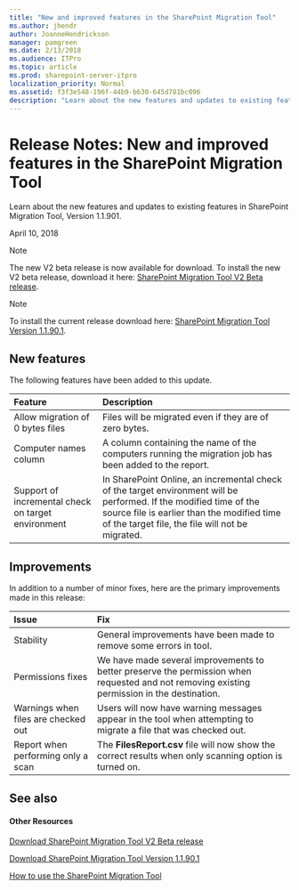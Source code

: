 ```yaml
---
title: "New and improved features in the SharePoint Migration Tool"
ms.author: jhendr
author: JoanneHendrickson
manager: pamgreen
ms.date: 2/13/2018
ms.audience: ITPro
ms.topic: article
ms.prod: sharepoint-server-itpro
localization_priority: Normal
ms.assetid: f3f3e548-196f-44b9-b630-645d781bc096
description: "Learn about the new features and updates to existing features in SharePoint Migration Tool, Version 0.2.78.0."
---
```


# Release Notes:  New and improved features in the SharePoint Migration Tool

Learn about the new features and updates to existing features in SharePoint Migration Tool, Version 1.1.901.
  

April 10, 2018 
>[!NOTE]
> The new V2 beta release is now available for download. 
>To install the new V2 beta release, download it here: [SharePoint Migration Tool V2 Beta release](http://http://spmtreleasescus.blob.core.windows.net/betainstall/default.htm). 


>[!NOTE]
>To install the current release download here: [SharePoint Migration Tool Version 1.1.90.1](http://spmtreleasescus.blob.core.windows.net/install/default.htm).
  
## New features

The following features have been added to this update.
  
|**Feature**|**Description**|
|:-----|:-----|
|Allow migration of 0 bytes files  <br/> |Files will be migrated even if they are of zero bytes.  <br/> |
|Computer names column  <br/> |A column containing the name of the computers running the migration job has been added to the report.  <br/> |
|Support of incremental check on target environment  <br/> |In SharePoint Online, an incremental check of the target environment will be performed. If the modified time of the source file is earlier than the modified time of the target file, the file will not be migrated.  <br/> |
   
## Improvements

In addition to a number of minor fixes, here are the primary improvements made in this release:
  
|**Issue**|**Fix**|
|:-----|:-----|
|Stability  <br/> |General improvements have been made to remove some errors in tool.  <br/> |
|Permissions fixes  <br/> |We have made several improvements to better preserve the permission when requested and not removing existing permission in the destination.  <br/> |
|Warnings when files are checked out  <br/> |Users will now have warning messages appear in the tool when attempting to migrate a file that was checked out.  <br/> |
|Report when performing only a scan  <br/> |The **FilesReport.csv** file will now show the correct results when only scanning option is turned on.  <br/> |
   
## See also

#### Other Resources

[Download SharePoint Migration Tool V2 Beta release](http://http://spmtreleasescus.blob.core.windows.net/betainstall/default.htm)

[Download SharePoint Migration Tool Version 1.1.90.1](http://spmtreleasescus.blob.core.windows.net/install/default.htm)
  
[How to use the SharePoint Migration Tool](how-to-use-the-sharepoint-migration-tool.md)

